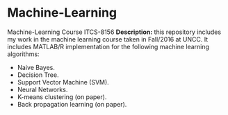 # Machine-Learning
Machine-Learning Course ITCS-8156 
**Description:** this repository includes my work in the machine learning course taken in Fall/2016 at UNCC. It includes MATLAB/R implementation for the following machine learning algorithms: 

 - Naive Bayes.
 - Decision Tree.
 - Support Vector Machine (SVM).
 - Neural Networks.
 - K-means clustering (on paper).
 - Back propagation learning (on paper).

